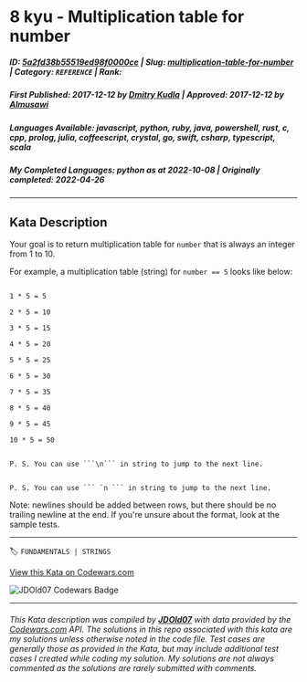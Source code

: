 # 8 kyu - Multiplication table for number

##### **ID**: [5a2fd38b55519ed98f0000ce](https://www.codewars.com/kata/5a2fd38b55519ed98f0000ce) | **Slug**: [multiplication-table-for-number](https://www.codewars.com/kata/5a2fd38b55519ed98f0000ce) | **Category**: `REFERENCE` | **Rank**: <span style="color:white">8 kyu</span>

##### **First Published**: 2017-12-12 ***by*** [Dmitry Kudla](https://www.codewars.com/users/Dmitry%20Kudla) | **Approved**: 2017-12-12 ***by*** [Almusawi](https://www.codewars.com/users/Almusawi)

##### **Languages Available**: javascript, python, ruby, java, powershell, rust, c, cpp, prolog, julia, coffeescript, crystal, go, swift, csharp, typescript, scala

##### **My Completed Languages**: python ***as at*** 2022-10-08 | **Originally completed**: 2022-04-26

---

## Kata Description


Your goal is to return multiplication table for ```number``` that is always an integer from 1 to 10.



For example, a multiplication table (string) for ```number == 5``` looks like below:



```

1 * 5 = 5

2 * 5 = 10

3 * 5 = 15

4 * 5 = 20

5 * 5 = 25

6 * 5 = 30

7 * 5 = 35

8 * 5 = 40

9 * 5 = 45

10 * 5 = 50

```



```if-not:powershell

P. S. You can use ```\n``` in string to jump to the next line.

```



```if:powershell

P. S. You can use ``` `n ``` in string to jump to the next line. 

```



Note: newlines should be added between rows, but there should be no trailing newline at the end. If you're unsure about the format, look at the sample tests.

---


🏷 `FUNDAMENTALS | STRINGS`


[View this Kata on Codewars.com](https://www.codewars.com/kata/5a2fd38b55519ed98f0000ce)

![](https://www.codewars.com/users/jdold07/badges/large "JDOld07 Codewars Badge")

---

###### *This Kata description was compiled by [**JDOld07**](https://tpstech.dev) with data provided by the [Codewars.com](https://www.codewars.com) API.  The solutions in this repo associated with this kata are my solutions unless otherwise noted in the code file.  Test cases are generally those as provided in the Kata, but may include additional test cases I created while coding my solution.  My solutions are not always commented as the solutions are rarely submitted with comments.*
